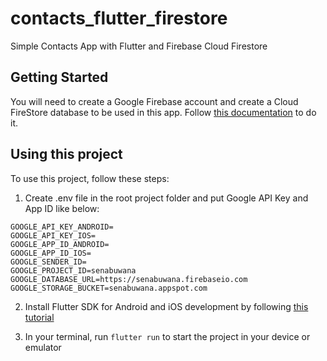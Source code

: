 # contacts_flutter_firestore

Simple Contacts App with Flutter and Firebase Cloud Firestore

## Getting Started

You will need to create a Google Firebase account and create a Cloud FireStore database to be used in this app. Follow [this documentation](https://firebase.google.com/docs/firestore) to do it.

## Using this project

To use this project, follow these steps:

1. Create .env file in the root project folder and put Google API Key and App ID like below:
```
GOOGLE_API_KEY_ANDROID=
GOOGLE_API_KEY_IOS=
GOOGLE_APP_ID_ANDROID=
GOOGLE_APP_ID_IOS=
GOOGLE_SENDER_ID=
GOOGLE_PROJECT_ID=senabuwana
GOOGLE_DATABASE_URL=https://senabuwana.firebaseio.com
GOOGLE_STORAGE_BUCKET=senabuwana.appspot.com
```
2. Install Flutter SDK for Android and iOS development by following [this tutorial](https://docs.flutter.dev/get-started/install)

3. In your terminal, run `flutter run` to start the project in your device or emulator
